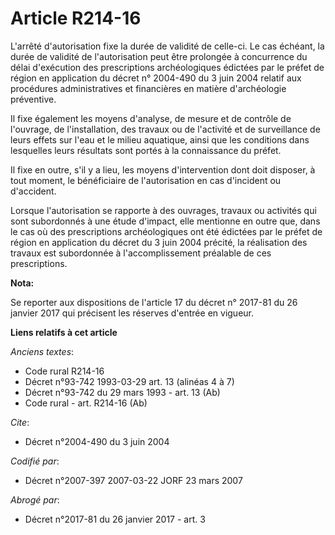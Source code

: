 # Article R214-16

L'arrêté d'autorisation fixe la durée de validité de celle-ci. Le cas échéant, la durée de validité de l'autorisation peut
être prolongée à concurrence du délai d'exécution des prescriptions archéologiques édictées par le préfet de région en
application du décret n° 2004-490 du 3 juin 2004 relatif aux procédures administratives et financières en matière
d'archéologie préventive. 

Il fixe également les moyens d'analyse, de mesure et de contrôle de l'ouvrage, de l'installation, des travaux ou de
l'activité et de surveillance de leurs effets sur l'eau et le milieu aquatique, ainsi que les conditions dans lesquelles
leurs résultats sont portés à la connaissance du préfet. 

Il fixe en outre, s'il y a lieu, les moyens d'intervention dont doit disposer, à tout moment, le bénéficiaire de
l'autorisation en cas d'incident ou d'accident. 

Lorsque l'autorisation se rapporte à des ouvrages, travaux ou activités qui sont subordonnés à une étude d'impact, elle
mentionne en outre que, dans le cas où des prescriptions archéologiques ont été édictées par le préfet de région en
application du décret du 3 juin 2004 précité, la réalisation des travaux est subordonnée à l'accomplissement préalable de ces
prescriptions.

**Nota:**

Se reporter aux dispositions de l'article 17 du décret n° 2017-81 du 26 janvier 2017 qui précisent les réserves d'entrée en
vigueur.

**Liens relatifs à cet article**

_Anciens textes_:

  - Code rural R214-16
  - Décret n°93-742 1993-03-29 art. 13 (alinéas 4 à 7)
  - Décret n°93-742 du 29 mars 1993 - art. 13 (Ab)
  - Code rural - art. R214-16 (Ab)

_Cite_:

  - Décret n°2004-490 du 3 juin 2004

_Codifié par_:

  - Décret n°2007-397 2007-03-22 JORF 23 mars 2007

_Abrogé par_:

  - Décret n°2017-81 du 26 janvier 2017 - art. 3
